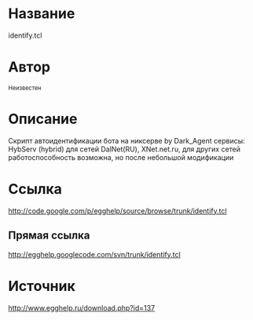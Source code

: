 # Название #
identify.tcl


# Автор #
<sup>Неизвестен</sup>


# Описание #
Скрипт автоидентификации бота на никсерве by Dark\_Agent сервисы: HybServ (hybrid) для сетей DalNet(RU), XNet.net.ru, для других сетей работоспособность возможна, но после небольшой модификации


# Ссылка #
http://code.google.com/p/egghelp/source/browse/trunk/identify.tcl

## Прямая ссылка ##
http://egghelp.googlecode.com/svn/trunk/identify.tcl


# Источник #
http://www.egghelp.ru/download.php?id=137
